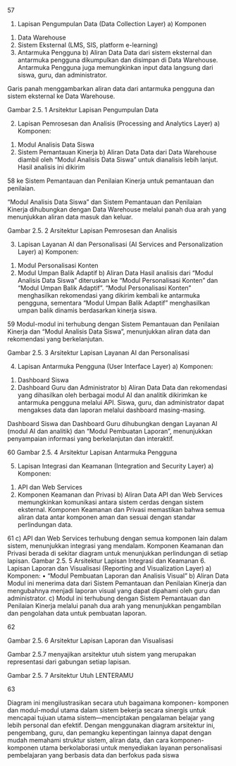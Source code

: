 57

1. Lapisan Pengumpulan Data (Data Collection Layer)
   a) Komponen

1) Data Warehouse
2) Sistem Eksternal (LMS, SIS, platform e-learning)
3) Antarmuka Pengguna
   b) Aliran Data
   Data dari sistem eksternal dan antarmuka pengguna
   dikumpulkan dan disimpan di Data Warehouse. Antarmuka
   Pengguna juga memungkinkan input data langsung dari
   siswa, guru, dan administrator.

Garis panah menggambarkan aliran data dari antarmuka pengguna
dan sistem eksternal ke Data Warehouse.

Gambar 2.5. 1 Arsitektur Lapisan Pengumpulan Data

2. Lapisan Pemrosesan dan Analisis (Processing and Analytics
   Layer)
   a) Komponen:

1) Modul Analisis Data Siswa
2) Sistem Pemantauan Kinerja
   b) Aliran Data
   Data dari Data Warehouse diambil oleh “Modul Analisis Data
   Siswa” untuk dianalisis lebih lanjut. Hasil analisis ini dikirim

58
ke Sistem Pemantauan dan Penilaian Kinerja untuk
pemantauan dan penilaian.

“Modul Analisis Data Siswa” dan Sistem Pemantauan dan Penilaian  
Kinerja dihubungkan dengan Data Warehouse melalui panah dua
arah yang menunjukkan aliran data masuk dan keluar.

Gambar 2.5. 2 Arsitektur Lapisan Pemrosesan dan Analisis

3. Lapisan Layanan AI dan Personalisasi (AI Services and
   Personalization Layer)
   a) Komponen:

1) Modul Personalisasi Konten
2) Modul Umpan Balik Adaptif
   b) Aliran Data
   Hasil analisis dari “Modul Analisis Data Siswa” diteruskan ke
   “Modul Personalisasi Konten” dan “Modul Umpan Balik
   Adaptif”. “Modul Personalisasi Konten” menghasilkan
   rekomendasi yang dikirim kembali ke antarmuka pengguna,
   sementara “Modul Umpan Balik Adaptif” menghasilkan
   umpan balik dinamis berdasarkan kinerja siswa.

59
Modul-modul ini terhubung dengan Sistem Pemantauan dan
Penilaian Kinerja dan “Modul Analisis Data Siswa”, menunjukkan
aliran data dan rekomendasi yang berkelanjutan.

Gambar 2.5. 3 Arsitektur Lapisan Layanan AI dan Personalisasi

4. Lapisan Antarmuka Pengguna (User Interface Layer)
   a) Komponen:

1) Dashboard Siswa
2) Dashboard Guru dan Administrator
   b) Aliran Data
   Data dan rekomendasi yang dihasilkan oleh berbagai modul
   AI dan analitik dikirimkan ke antarmuka pengguna melalui
   API. Siswa, guru, dan administrator dapat mengakses data
   dan laporan melalui dashboard masing-masing.

Dashboard Siswa dan Dashboard Guru dihubungkan dengan Layanan
AI (modul AI dan analitik) dan “Modul Pembuatan Laporan”,
menunjukkan penyampaian informasi yang berkelanjutan dan
interaktif.

60
Gambar 2.5. 4 Arsitektur Lapisan Antarmuka Pengguna

5. Lapisan Integrasi dan Keamanan (Integration and Security
   Layer)
   a) Komponen:

1) API dan Web Services
2) Komponen Keamanan dan Privasi
   b) Aliran Data
   API dan Web Services memungkinkan komunikasi antara
   sistem cerdas dengan sistem eksternal. Komponen
   Keamanan dan Privasi memastikan bahwa semua aliran data
   antar komponen aman dan sesuai dengan standar
   perlindungan data.

61
c) API dan Web Services terhubung dengan semua komponen
lain dalam sistem, menunjukkan integrasi yang mendalam.
Komponen Keamanan dan Privasi berada di sekitar diagram
untuk menunjukkan perlindungan di setiap lapisan.
Gambar 2.5. 5 Arsitektur Lapisan Integrasi dan Keamanan 6. Lapisan Laporan dan Visualisasi (Reporting and Visualization
Layer)
a) Komponen:
• “Modul Pembuatan Laporan dan Analisis Visual”
b) Aliran Data
Modul ini menerima data dari Sistem Pemantauan dan
Penilaian Kinerja dan mengubahnya menjadi laporan visual
yang dapat dipahami oleh guru dan administrator.
c) Modul ini terhubung dengan Sistem Pemantauan dan
Penilaian Kinerja melalui panah dua arah yang menunjukkan
pengambilan dan pengolahan data untuk pembuatan
laporan.

62

Gambar 2.5. 6 Arsitektur Lapisan Laporan dan Visualisasi

Gambar 2.5.7 menyajikan arsitektur utuh sistem yang merupakan
representasi dari gabungan setiap lapisan.

Gambar 2.5. 7 Arsitektur Utuh LENTERAMU

63

Diagram ini mengilustrasikan secara utuh bagaimana komponen-
komponen dan modul-modul utama dalam sistem bekerja secara
sinergis untuk mencapai tujuan utama sistem—menciptakan
pengalaman belajar yang lebih personal dan efektif. Dengan
menggunakan diagram arsitektur ini, pengembang, guru, dan
pemangku kepentingan lainnya dapat dengan mudah memahami
struktur sistem, aliran data, dan cara komponen-komponen utama
berkolaborasi untuk menyediakan layanan personalisasi
pembelajaran yang berbasis data dan berfokus pada siswa
